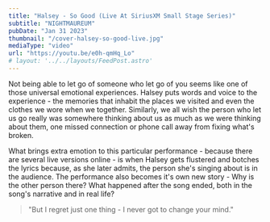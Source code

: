 ```yaml
---
title: "Halsey - So Good (Live At SiriusXM Small Stage Series)"
subtitle: "NIGHTMAUREUM"
pubDate: "Jan 31 2023"
thumbnail: "/cover-halsey-so-good-live.jpg"
mediaType: "video"
url: "https://youtu.be/e0h-qmHq_Lo"
# layout: '../../layouts/FeedPost.astro'
---
```


Not being able to let go of someone who let go of you seems like one of those universal emotional experiences. Halsey puts words and voice to the experience - the memories that inhabit the places we visited and even the clothes we wore when we together. Similarly, we all wish the person who let us go really was somewhere thinking about us as much as we were thinking about them, one missed connection or phone call away from fixing what's broken.

What brings extra emotion to this particular performance - because there are several live versions online - is when Halsey gets flustered and botches the lyrics because, as she later admits, the person she's singing about is in the audience. The performance also becomes it's own new story - Why is the other person there? What happened after the song ended, both in the song's narrative and in real life?

>"But I regret just one thing - I never got to change your mind."